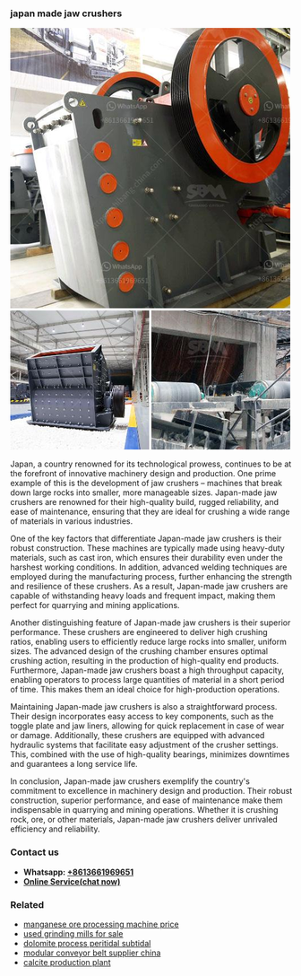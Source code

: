 <h3>japan made jaw crushers</h3><img src='1706773288.jpg' alt=''><p>Japan, a country renowned for its technological prowess, continues to be at the forefront of innovative machinery design and production. One prime example of this is the development of jaw crushers – machines that break down large rocks into smaller, more manageable sizes. Japan-made jaw crushers are renowned for their high-quality build, rugged reliability, and ease of maintenance, ensuring that they are ideal for crushing a wide range of materials in various industries.</p><p>One of the key factors that differentiate Japan-made jaw crushers is their robust construction. These machines are typically made using heavy-duty materials, such as cast iron, which ensures their durability even under the harshest working conditions. In addition, advanced welding techniques are employed during the manufacturing process, further enhancing the strength and resilience of these crushers. As a result, Japan-made jaw crushers are capable of withstanding heavy loads and frequent impact, making them perfect for quarrying and mining applications.</p><p>Another distinguishing feature of Japan-made jaw crushers is their superior performance. These crushers are engineered to deliver high crushing ratios, enabling users to efficiently reduce large rocks into smaller, uniform sizes. The advanced design of the crushing chamber ensures optimal crushing action, resulting in the production of high-quality end products. Furthermore, Japan-made jaw crushers boast a high throughput capacity, enabling operators to process large quantities of material in a short period of time. This makes them an ideal choice for high-production operations.</p><p>Maintaining Japan-made jaw crushers is also a straightforward process. Their design incorporates easy access to key components, such as the toggle plate and jaw liners, allowing for quick replacement in case of wear or damage. Additionally, these crushers are equipped with advanced hydraulic systems that facilitate easy adjustment of the crusher settings. This, combined with the use of high-quality bearings, minimizes downtimes and guarantees a long service life.</p><p>In conclusion, Japan-made jaw crushers exemplify the country's commitment to excellence in machinery design and production. Their robust construction, superior performance, and ease of maintenance make them indispensable in quarrying and mining operations. Whether it is crushing rock, ore, or other materials, Japan-made jaw crushers deliver unrivaled efficiency and reliability.</p><h3>Contact us</h3><ul><li><strong>Whatsapp:&nbsp;<a href="https://wa.me/8613661969651">+8613661969651</a></strong></li><li><a href="https://swt.shibang-china.com/?git&amp;zhl&amp;japan made jaw crushers"><strong>Online Service(chat now)</strong></a></li></ul><h3>Related</h3><ul><li><a href='manganese ore processing machine price.md'>manganese ore processing machine price</a></li><li><a href='used grinding mills for sale.md'>used grinding mills for sale</a></li><li><a href='dolomite process peritidal subtidal.md'>dolomite process peritidal subtidal</a></li><li><a href='modular conveyor belt supplier china.md'>modular conveyor belt supplier china</a></li><li><a href='calcite production plant.md'>calcite production plant</a></li></ul>